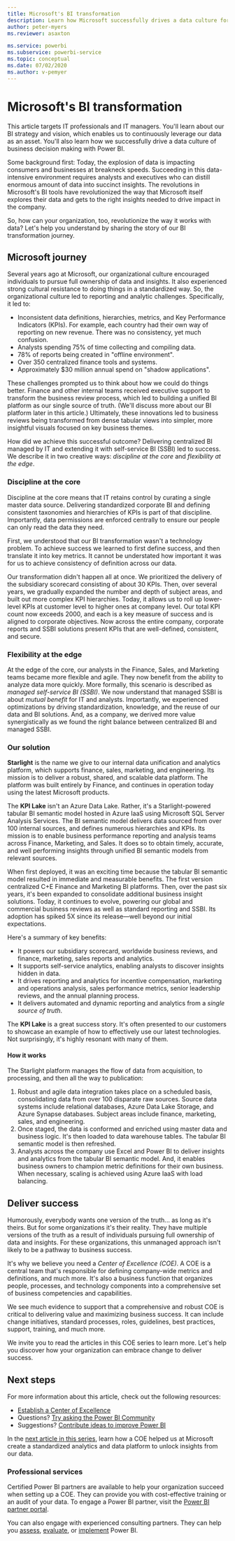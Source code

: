 ```yaml
---
title: Microsoft's BI transformation
description: Learn how Microsoft successfully drives a data culture for business decision making. It describes their strategy and vision for BI.
author: peter-myers
ms.reviewer: asaxton

ms.service: powerbi
ms.subservice: powerbi-service
ms.topic: conceptual
ms.date: 07/02/2020
ms.author: v-pemyer
---
```

# Microsoft's BI transformation

This article targets IT professionals and IT managers. You'll learn about our BI strategy and vision, which enables us to continuously leverage our data as an asset. You'll also learn how we successfully drive a data culture of business decision making with Power BI.

Some background first: Today, the explosion of data is impacting consumers and businesses at breakneck speeds. Succeeding in this data-intensive environment requires analysts and executives who can distill enormous amount of data into succinct insights. The revolutions in Microsoft's BI tools have revolutionized the way that Microsoft itself explores their data and gets to the right insights needed to drive impact in the company.

So, how can your organization, too, revolutionize the way it works with data? Let's help you understand by sharing the story of our BI transformation journey.

## Microsoft journey

Several years ago at Microsoft, our organizational culture encouraged individuals to pursue full ownership of data and insights. It also experienced strong cultural resistance to doing things in a standardized way. So, the organizational culture led to reporting and analytic challenges. Specifically, it led to:

- Inconsistent data definitions, hierarchies, metrics, and Key Performance Indicators (KPIs). For example, each country had their own way of reporting on new revenue. There was no consistency, yet much confusion.
- Analysts spending 75% of time collecting and compiling data.
- 78% of reports being created in "offline environment".
- Over 350 centralized finance tools and systems.
- Approximately $30 million annual spend on "shadow applications".

These challenges prompted us to think about how we could do things better. Finance and other internal teams received executive support to transform the business review process, which led to building a unified BI platform as our single source of truth. (We'll discuss more about our BI platform later in this article.) Ultimately, these innovations led to business reviews being transformed from dense tabular views into simpler, more insightful visuals focused on key business themes.

How did we achieve this successful outcome? Delivering centralized BI managed by IT and extending it with self-service BI (SSBI) led to success. We describe it in two creative ways: _discipline at the core_ and _flexibility at the edge_.

### Discipline at the core

Discipline at the core means that IT retains control by curating a single master data source. Delivering standardized corporate BI and defining consistent taxonomies and hierarchies of KPIs is part of that discipline. Importantly, data permissions are enforced centrally to ensure our people can only read the data they need.

First, we understood that our BI transformation wasn't a technology problem. To achieve success we learned to first define success, and then translate it into key metrics. It cannot be understated how important it was for us to achieve consistency of definition across our data.

Our transformation didn't happen all at once. We prioritized the delivery of the subsidiary scorecard consisting of about 30 KPIs. Then, over several years, we gradually expanded the number and depth of subject areas, and built out more complex KPI hierarchies. Today, it allows us to roll up lower-level KPIs at customer level to higher ones at company level. Our total KPI count now exceeds 2000, and each is a key measure of success and is aligned to corporate objectives. Now across the entire company, corporate reports and SSBI solutions present KPIs that are well-defined, consistent, and secure.

### Flexibility at the edge

At the edge of the core, our analysts in the Finance, Sales, and Marketing teams became more flexible and agile. They now benefit from the ability to analyze data more quickly. More formally, this scenario is described as _managed self-service BI (SSBI)_. We now understand that managed SSBI is about _mutual benefit_ for IT and analysts. Importantly, we experienced optimizations by driving standardization, knowledge, and the reuse of our data and BI solutions. And, as a company, we derived more value synergistically as we found the right balance between centralized BI and managed SSBI.

### Our solution

**Starlight** is the name we give to our internal data unification and analytics platform, which supports finance, sales, marketing, and engineering. Its mission is to deliver a robust, shared, and scalable data platform. The platform was built entirely by Finance, and continues in operation today using the latest Microsoft products.

The **KPI Lake** isn't an Azure Data Lake. Rather, it's a Starlight-powered tabular BI semantic model hosted in Azure IaaS using Microsoft SQL Server Analysis Services. The BI semantic model delivers data sourced from over 100 internal sources, and defines numerous hierarchies and KPIs. Its mission is to enable business performance reporting and analysis teams across Finance, Marketing, and Sales. It does so to obtain timely, accurate, and well performing insights through unified BI semantic models from relevant sources.

When first deployed, it was an exciting time because the tabular BI semantic model resulted in immediate and measurable benefits. The first version centralized C+E Finance and Marketing BI platforms. Then, over the past six years, it's been expanded to consolidate additional business insight solutions. Today, it continues to evolve, powering our global and commercial business reviews as well as standard reporting and SSBI. Its adoption has spiked 5X since its release—well beyond our initial expectations.

Here's a summary of key benefits:

- It powers our subsidiary scorecard, worldwide business reviews, and finance, marketing, sales reports and analytics.
- It supports self-service analytics, enabling analysts to discover insights hidden in data.
- It drives reporting and analytics for incentive compensation, marketing and operations analysis, sales performance metrics, senior leadership reviews, and the annual planning process.
- It delivers automated and dynamic reporting and analytics from a _single source of truth_.

The **KPI Lake** is a great success story. It's often presented to our customers to showcase an example of how to effectively use our latest technologies. Not surprisingly, it's highly resonant with many of them.

#### How it works

The Starlight platform manages the flow of data from acquisition, to processing, and then all the way to publication:

1. Robust and agile data integration takes place on a scheduled basis, consolidating data from over 100 disparate raw sources. Source data systems include relational databases, Azure Data Lake Storage, and Azure Synapse databases. Subject areas include finance, marketing, sales, and engineering.
2. Once staged, the data is conformed and enriched using master data and business logic. It's then loaded to data warehouse tables. The tabular BI semantic model is then refreshed.
3. Analysts across the company use Excel and Power BI to deliver insights and analytics from the tabular BI semantic model. And, it enables business owners to champion metric definitions for their own business. When necessary, scaling is achieved using Azure IaaS with load balancing.

## Deliver success

Humorously, everybody wants one version of the truth... as long as it's theirs. But for some organizations it's their reality. They have multiple versions of the truth as a result of individuals pursuing full ownership of data and insights. For these organizations, this unmanaged approach isn't likely to be a pathway to business success.

It's why we believe you need a _Center of Excellence (COE)_. A COE is a central team that's responsible for defining company-wide metrics and definitions, and much more. It's also a business function that organizes people, processes, and technology components into a comprehensive set of business competencies and capabilities.

We see much evidence to support that a comprehensive and robust COE is critical to delivering value and maximizing business success. It can include change initiatives, standard processes, roles, guidelines, best practices, support, training, and much more.

We invite you to read the articles in this COE series to learn more. Let's help you discover how your organization can embrace change to deliver success.

## Next steps

For more information about this article, check out the following resources:

- [Establish a Center of Excellence](center-of-excellence-establish.md)
- Questions? [Try asking the Power BI Community](https://community.powerbi.com/)
- Suggestions? [Contribute ideas to improve Power BI](https://ideas.powerbi.com/)

In the [next article in this series](center-of-excellence-establish.md), learn how a COE helped us at Microsoft create a standardized analytics and data platform to unlock insights from our data.

### Professional services

Certified Power BI partners are available to help your organization succeed when setting up a COE. They can provide you with cost-effective training or an audit of your data. To engage a Power BI partner, visit the [Power BI partner portal](https://powerbi.microsoft.com/partners/).

You can also engage with experienced consulting partners. They can help you [assess](https://appsource.microsoft.com/marketplace/consulting-services?product=power-bi&serviceType=assessment&country=ALL&region=ALL), [evaluate](https://appsource.microsoft.com/marketplace/consulting-services?product=power-bi&serviceType=proof-of-concept&country=ALL&region=ALL), or [implement](https://appsource.microsoft.com/marketplace/consulting-services?product=power-bi&serviceType=implementation&country=ALL&region=ALL&page=1) Power BI.
